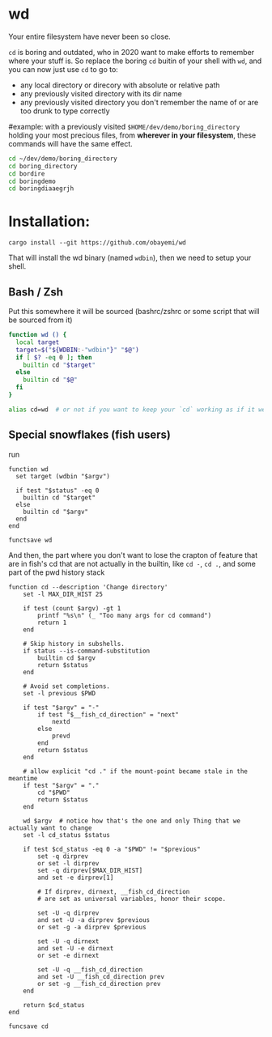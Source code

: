 # wd
Your entire filesystem have never been so close.

`cd` is boring and outdated, who in 2020 want to make efforts to remember where
your stuff is. So replace the boring `cd` buitin of your shell with `wd`, and
you can now just use `cd` to go to:
- any local directory or direcory with absolute or relative path 
- any previously visited directory with its dir name
- any previously visited directory you don't remember the name of or are too
  drunk to type correctly

#example:
with a previously visited `$HOME/dev/demo/boring_directory` holding your most
precious files, from **wherever in your filesystem**, these commands will have
the same effect.

```sh
cd ~/dev/demo/boring_directory
cd boring_directory
cd bordire
cd boringdemo
cd boringdiaaegrjh
```

# Installation:

```
cargo install --git https://github.com/obayemi/wd
```

That will install the wd binary (named `wdbin`), then we need to setup your shell.


## Bash / Zsh

Put this somewhere it will be sourced (bashrc/zshrc or some script that will be
sourced from it)

```sh
function wd () {
  local target
  target=$("${WDBIN:-"wdbin"}" "$@")
  if [ $? -eq 0 ]; then
    builtin cd "$target"
  else
    builtin cd "$@"
  fi
}

alias cd=wd  # or not if you want to keep your `cd` working as if it were in the 80s
```

## Special snowflakes (fish users)

run

```
function wd
  set target (wdbin "$argv")

  if test "$status" -eq 0
    builtin cd "$target"
  else
    builtin cd "$argv"
  end
end

functsave wd
```

And then, the part where you don't want to lose the crapton of feature that are
in fish's cd that are not actually in the builtin, like `cd -`, `cd .`, and
some part of the pwd history stack

```
function cd --description 'Change directory'
    set -l MAX_DIR_HIST 25

    if test (count $argv) -gt 1
        printf "%s\n" (_ "Too many args for cd command")
        return 1
    end

    # Skip history in subshells.
    if status --is-command-substitution
        builtin cd $argv
        return $status
    end

    # Avoid set completions.
    set -l previous $PWD

    if test "$argv" = "-"
        if test "$__fish_cd_direction" = "next"
            nextd
        else
            prevd
        end
        return $status
    end

    # allow explicit "cd ." if the mount-point became stale in the meantime
    if test "$argv" = "."
        cd "$PWD"
        return $status
    end

    wd $argv  # notice how that's the one and only Thing that we actually want to change
    set -l cd_status $status

    if test $cd_status -eq 0 -a "$PWD" != "$previous"
        set -q dirprev
        or set -l dirprev
        set -q dirprev[$MAX_DIR_HIST]
        and set -e dirprev[1]

        # If dirprev, dirnext, __fish_cd_direction
        # are set as universal variables, honor their scope.

        set -U -q dirprev
        and set -U -a dirprev $previous
        or set -g -a dirprev $previous

        set -U -q dirnext
        and set -U -e dirnext
        or set -e dirnext

        set -U -q __fish_cd_direction
        and set -U __fish_cd_direction prev
        or set -g __fish_cd_direction prev
    end

    return $cd_status
end

funcsave cd
```
